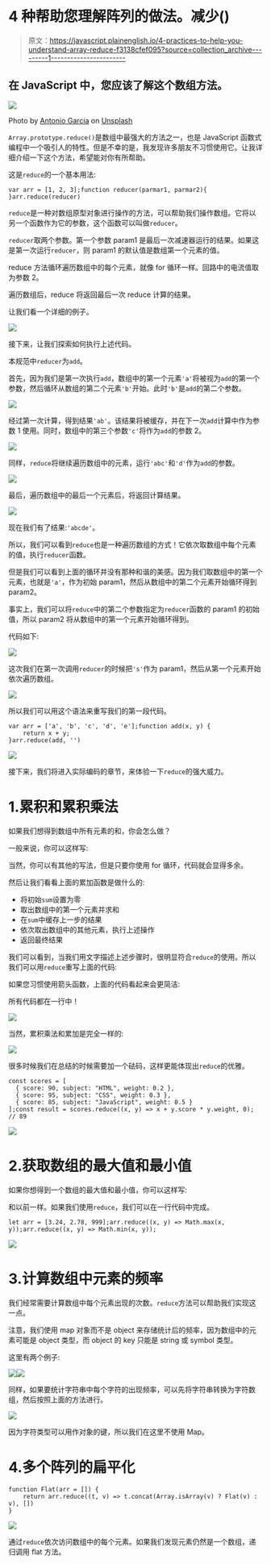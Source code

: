 # 4 种帮助您理解阵列的做法。减少()

> 原文：<https://javascript.plainenglish.io/4-practices-to-help-you-understand-array-reduce-f3138cfef095?source=collection_archive---------1----------------------->

## 在 JavaScript 中，您应该了解这个数组方法。

![](img/394946849f670fcaa686a1e9583e735d.png)

Photo by [Antonio Garcia](https://unsplash.com/@angarav?utm_source=medium&utm_medium=referral) on [Unsplash](https://unsplash.com?utm_source=medium&utm_medium=referral)

`Array.prototype.reduce()`是数组中最强大的方法之一，也是 JavaScript 函数式编程中一个吸引人的特性。但是不幸的是，我发现许多朋友不习惯使用它。让我详细介绍一下这个方法，希望能对你有所帮助。

这是`reduce`的一个基本用法:

```
var arr = [1, 2, 3];function reducer(parmar1, parmar2){
}arr.reduce(reducer)
```

`reduce`是一种对数组原型对象进行操作的方法，可以帮助我们操作数组。它将以另一个函数作为它的参数，这个函数可以叫做`reducer`。

`reducer`取两个参数。第一个参数 param1 是最后一次减速器运行的结果。如果这是第一次运行`reducer`，则 param1 的默认值是数组第一个元素的值。

reduce 方法循环遍历数组中的每个元素，就像 for 循环一样。回路中的电流值取为参数 2。

遍历数组后，reduce 将返回最后一次 reduce 计算的结果。

让我们看一个详细的例子。

![](img/abc26258dc3068b69f8e613c5f4f2dc2.png)

接下来，让我们探索如何执行上述代码。

本规范中`reducer`为`add`。

首先，因为我们是第一次执行`add`，数组中的第一个元素`'a'`将被视为`add`的第一个参数，然后循环从数组的第二个元素`'b'`开始。此时`'b'`是`add`的第二个参数。

![](img/c0303abaff68d1b0d6c5c8d413583e5d.png)

经过第一次计算，得到结果`'ab'`。该结果将被缓存，并在下一次`add`计算中作为参数 1 使用。同时，数组中的第三个参数`'c'`将作为`add`的参数 2。

![](img/e4e2a39d7bab37e4e27d5279b551c033.png)

同样，`reduce`将继续遍历数组中的元素，运行`'abc'`和`'d'`作为`add`的参数。

![](img/df24c1adf66df8d4fd9c68209a999460.png)

最后，遍历数组中的最后一个元素后，将返回计算结果。

![](img/a05cfdd52730dfaf3c1f85ad98a517ce.png)

现在我们有了结果:`'abcde'`。

所以，我们可以看到`reduce`也是一种遍历数组的方式！它依次取数组中每个元素的值，执行`reducer`函数。

但是我们可以看到上面的循环并没有那种和谐的美感。因为我们取数组中的第一个元素，也就是`'a'`，作为初始 param1，然后从数组中的第二个元素开始循环得到 param2。

事实上，我们可以将`reduce`中的第二个参数指定为`reducer`函数的 param1 的初始值，所以 param2 将从数组中的第一个元素开始循环得到。

代码如下:

![](img/8553afcf585f06329a1c7dd33d87b401.png)

这次我们在第一次调用`reducer`的时候把`'s'`作为 param1，然后从第一个元素开始依次遍历数组。

![](img/25cbffc5458693c21c93f23aca15beda.png)

所以我们可以用这个语法来重写我们的第一段代码。

```
var arr = ['a', 'b', 'c', 'd', 'e'];function add(x, y) {
    return x + y;
}arr.reduce(add, '')
```

![](img/a65c88197da836804c24e81ccfa443c7.png)

接下来，我们将进入实际编码的章节，来体验一下`reduce`的强大威力。

# 1.累积和累积乘法

如果我们想得到数组中所有元素的和，你会怎么做？

一般来说，你可以这样写:

当然，你可以有其他的写法，但是只要你使用 for 循环，代码就会显得多余。

然后让我们看看上面的累加函数是做什么的:

*   将初始`sum`设置为零
*   取出数组中的第一个元素并求和
*   在`sum`中缓存上一步的结果
*   依次取出数组中的其他元素，执行上述操作
*   返回最终结果

我们可以看到，当我们用文字描述上述步骤时，很明显符合`reduce`的使用。所以我们可以用`reduce`重写上面的代码:

如果您习惯使用箭头函数，上面的代码看起来会更简洁:

所有代码都在一行中！

![](img/44d75280b5604aaefe0dcfc7582ca086.png)

当然，累积乘法和累加是完全一样的:

![](img/475d84991c46e9a9e8ae0a44cc2f0964.png)

很多时候我们在总结的时候需要加一个砝码，这样更能体现出`reduce`的优雅。

```
const scores = [
  { score: 90, subject: "HTML", weight: 0.2 },
  { score: 95, subject: "CSS", weight: 0.3 },
  { score: 85, subject: "JavaScript", weight: 0.5 }
];const result = scores.reduce((x, y) => x + y.score * y.weight, 0); // 89
```

![](img/996476a0ab1c1a64b585d21538f935d5.png)

# 2.获取数组的最大值和最小值

如果你想得到一个数组的最大值和最小值，你可以这样写:

和以前一样。如果我们使用`reduce`，我们可以在一行代码中完成。

```
let arr = [3.24, 2.78, 999];arr.reduce((x, y) => Math.max(x, y));arr.reduce((x, y) => Math.min(x, y));
```

![](img/3b60f4bcaf9d316ad94bf6ab590d3e39.png)

# 3.计算数组中元素的频率

我们经常需要计算数组中每个元素出现的次数。`reduce`方法可以帮助我们实现这一点。

注意，我们使用 map 对象而不是 object 来存储统计后的频率，因为数组中的元素可能是 object 类型，而 object 的 key 只能是 string 或 symbol 类型。

这里有两个例子:

![](img/13fc58e86a897781c3ba73a5362e39b5.png)![](img/e462c5212a9344acd2ab459a25693eaa.png)

同样，如果要统计字符串中每个字符的出现频率，可以先将字符串转换为字符数组，然后按照上面的方法进行。

![](img/dbe4d8c730fcb8214810e46d6be5f8bc.png)

因为字符类型可以用作对象的键，所以我们在这里不使用 Map。

# 4.多个阵列的扁平化

```
function Flat(arr = []) {
    return arr.reduce((t, v) => t.concat(Array.isArray(v) ? Flat(v) : v), [])
}
```

![](img/c650797e018ec7a3cb05c5081447a9ab.png)

通过`reduce`依次访问数组中的每个元素。如果我们发现元素仍然是一个数组，递归调用 flat 方法。